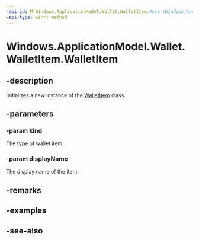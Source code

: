 ```yaml
---
-api-id: M:Windows.ApplicationModel.Wallet.WalletItem.#ctor(Windows.ApplicationModel.Wallet.WalletItemKind,System.String)
-api-type: winrt method
---
```


<!-- Method syntax
public WalletItem(Windows.ApplicationModel.Wallet.WalletItemKind kind, System.String displayName)
-->

# Windows.ApplicationModel.Wallet.WalletItem.WalletItem

## -description
Initializes a new instance of the [WalletItem](walletitem.md) class.

## -parameters
### -param kind
The type of wallet item.

### -param displayName
The display name of the item.

## -remarks

## -examples

## -see-also
